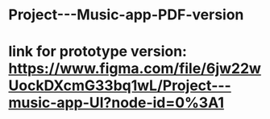 # Project---Music-app-PDF-version
# link for prototype version: https://www.figma.com/file/6jw22wUockDXcmG33bq1wL/Project---music-app-UI?node-id=0%3A1
